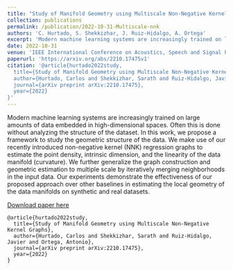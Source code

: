 ```yaml
---
title: "Study of Manifold Geometry using Multiscale Non-Negative Kernel Graphs"
collection: publications
permalink: /publication/2022-10-31-Multiscale-nnk
authors: 'C. Hurtado, S. Shekkizhar, J. Ruiz-Hidalgo, A. Ortega'
excerpt: 'Modern machine learning systems are increasingly trained on large amounts of data embedded in high-dimensional spaces. Often this is done without analyzing the structure of the dataset. In this work, we propose a framework to study the geometric structure of the data.'
date: 2022-10-31
venue: 'IEEE International Conference on Acoustics, Speech and Signal Processing (ICASSP)'
paperurl: 'https://arxiv.org/abs/2210.17475v1'
citation: '@article{hurtado2022study,
  title={Study of Manifold Geometry using Multiscale Non-Negative Kernel Graphs},
  author={Hurtado, Carlos and Shekkizhar, Sarath and Ruiz-Hidalgo, Javier and Ortega, Antonio},
  journal={arXiv preprint arXiv:2210.17475},
  year={2022}
}'
---
```

Modern machine learning systems are increasingly trained on large amounts of data embedded in high-dimensional spaces. Often this is done without analyzing the structure of the dataset. In this work, we propose a framework to study the geometric structure of the data. We make use of our recently introduced non-negative kernel (NNK) regression graphs to estimate the point density, intrinsic dimension, and the linearity of the data manifold (curvature). We further generalize the graph construction and geometric estimation to multiple scale by iteratively merging neighborhoods in the input data. Our experiments demonstrate the effectiveness of our proposed approach over other baselines in estimating the local geometry of the data manifolds on synthetic and real datasets. 

[Download paper here](https://arxiv.org/abs/2210.17475v1)

```
@article{hurtado2022study,
  title={Study of Manifold Geometry using Multiscale Non-Negative Kernel Graphs},
  author={Hurtado, Carlos and Shekkizhar, Sarath and Ruiz-Hidalgo, Javier and Ortega, Antonio},
  journal={arXiv preprint arXiv:2210.17475},
  year={2022}
}
```